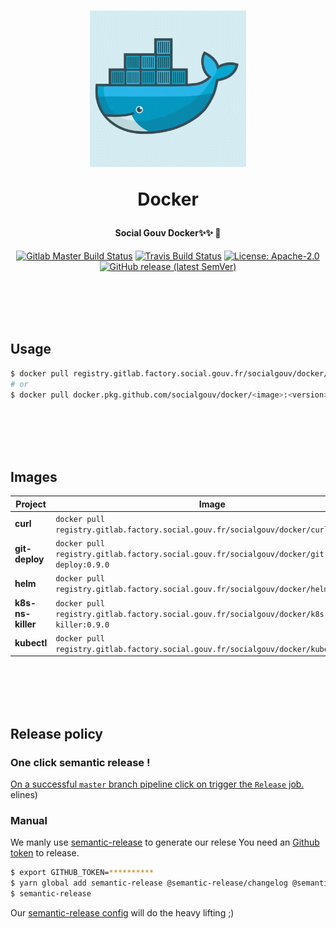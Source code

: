 <h1 align="center">
  <img src="https://github.com/SocialGouv/docker/raw/master/.github/docker.gif" width="250"/>
  <p align="center">Docker</p>
  <p align="center" style="font-size: 0.5em">Social Gouv Docker✨✨ 🐋</p>
</h1>

<p align="center">
  <a href="https://gitlab.factory.social.gouv.fr/SocialGouv/docker/pipelines"><img src="https://gitlab.factory.social.gouv.fr/SocialGouv/docker/badges/master/pipeline.svg" alt="Gitlab Master Build Status"></a>
  <a href="https://travis-ci.com/SocialGouv/docker"><img src="https://travis-ci.com/SocialGouv/docker.svg?branch=master" alt="Travis Build Status"></a>
  <a href="https://opensource.org/licenses/Apache-2.0"><img src="https://img.shields.io/badge/License-Apache--2.0-yellow.svg" alt="License: Apache-2.0"></a>
  <a href="https://github.com/SocialGouv/docker/releases "><img alt="GitHub release (latest SemVer)" src="https://img.shields.io/github/v/release/SocialGouv/docker?sort=semver"></a>
</p>

<br>
<br>
<br>
<br>

## Usage

```sh
$ docker pull registry.gitlab.factory.social.gouv.fr/socialgouv/docker/<image>:<version>
# or
$ docker pull docker.pkg.github.com/socialgouv/docker/<image>:<version>
```

<br>
<br>
<br>
<br>

## Images

| Project           | Image                                                                                      | Links                                                                                  |
| ----------------- | ------------------------------------------------------------------------------------------ | -------------------------------------------------------------------------------------- |
| **curl**          | `docker pull registry.gitlab.factory.social.gouv.fr/socialgouv/docker/curl:0.9.0`          | [![README](https://img.shields.io/badge/README--green.svg)](./curl/README.md)          |
| **git-deploy**    | `docker pull registry.gitlab.factory.social.gouv.fr/socialgouv/docker/git-deploy:0.9.0`    | [![README](https://img.shields.io/badge/README--green.svg)](./git-deploy/README.md)    |
| **helm**          | `docker pull registry.gitlab.factory.social.gouv.fr/socialgouv/docker/helm:0.9.0`          | [![README](https://img.shields.io/badge/README--green.svg)](./helm/README.md)          |
| **k8s-ns-killer** | `docker pull registry.gitlab.factory.social.gouv.fr/socialgouv/docker/k8s-ns-killer:0.9.0` | [![README](https://img.shields.io/badge/README--green.svg)](./k8s-ns-killer/README.md) |
| **kubectl**       | `docker pull registry.gitlab.factory.social.gouv.fr/socialgouv/docker/kubectl:0.9.0`       | [![README](https://img.shields.io/badge/README--green.svg)](./kubectl/README.md)       |

<br>
<br>
<br>
<br>

## Release policy

### One click semantic release !

[On a successful `master` branch pipeline click on trigger the `Release` job.](https://gitlab.factory.social.gouv.fr/SocialGouv/docker/pipelines)
elines)

### Manual

We manly use [semantic-release](https://github.com/semantic-release/semantic-release) to generate our relese
You need an [Github token](https://github.com/settings/tokens/new) to release.

```sh
$ export GITHUB_TOKEN=**********
$ yarn global add semantic-release @semantic-release/changelog @semantic-release/git
$ semantic-release
```

Our [semantic-release config](./.releaserc.yml) will do the heavy lifting ;)
